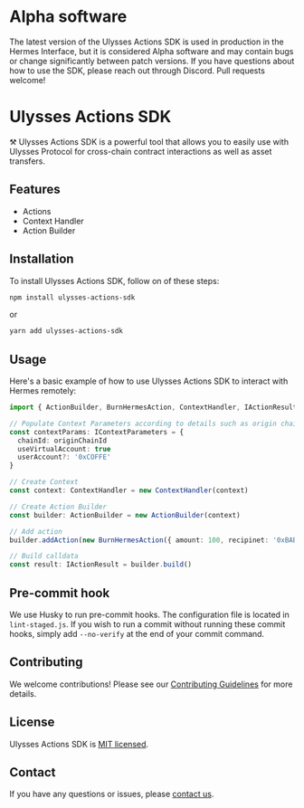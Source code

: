# Alpha software

The latest version of the Ulysses Actions SDK is used in production in the Hermes Interface,
but it is considered Alpha software and may contain bugs or change significantly between patch versions.
If you have questions about how to use the SDK, please reach out through Discord.
Pull requests welcome!

# Ulysses Actions SDK

⚒️ Ulysses Actions SDK is a powerful tool that allows you to easily use with Ulysses Protocol for cross-chain contract interactions as well as asset transfers.

## Features

- Actions
- Context Handler
- Action Builder

## Installation

To install Ulysses Actions SDK, follow on of these steps: 

```bash
npm install ulysses-actions-sdk
```
or

```bash
yarn add ulysses-actions-sdk
```

## Usage

Here's a basic example of how to use Ulysses Actions SDK to interact with Hermes remotely:

```typescript
import { ActionBuilder, BurnHermesAction, ContextHandler, IActionResult, IContextParameters } from 'ulysses-actions-sdk'

// Populate Context Parameters according to details such as origin chain, gas details, etc...
const contextParams: IContextParameters = {
  chainId: originChainId
  useVirtualAccount: true
  userAccount?: '0xCOFFE'
}

// Create Context
const context: ContextHandler = new ContextHandler(context)

// Create Action Builder
const builder: ActionBuilder = new ActionBuilder(context)

// Add action
builder.addAction(new BurnHermesAction({ amount: 100, recipinet: '0xBABE' }))

// Build calldata
const result: IActionResult = builder.build()
```

## Pre-commit hook

We use Husky to run pre-commit hooks. The configuration file is located in `lint-staged.js`. If you wish to run a commit without running these commit hooks, simply add `--no-verify` at the end of your commit command.

## Contributing

We welcome contributions! Please see our [Contributing Guidelines](../../CONTRIBUTING.md) for more details.

## License

Ulysses Actions SDK is [MIT licensed](./LICENSE).

## Contact

If you have any questions or issues, please [contact us](https://discord.com/invite/MaiaDAO).
